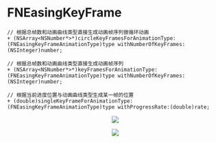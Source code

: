 # FNEasingKeyFrame

    // 根据总帧数和动画曲线类型直接生成动画帧序列做循环动画
    + (NSArray<NSNumber*>*)circleKeyFramesForAnimationType:(FNEasingKeyFrameAnimationType)type withNumberOfKeyFrames:(NSInteger)number;

    // 根据总帧数和动画曲线类型直接生成动画帧序列
    + (NSArray<NSNumber*>*)keyFramesForAnimationType:(FNEasingKeyFrameAnimationType)type withNumberOfKeyFrames:(NSInteger)number;
    
    // 根据当前进度位置与动画曲线类型生成某一帧的位置
    + (double)singleKeyFrameForAnimationType:(FNEasingKeyFrameAnimationType)type withProgressRate:(double)rate;

<p align="center">
  <img src="https://user-images.githubusercontent.com/14304699/29125436-467fe75c-7d4e-11e7-8da1-9869d27b5625.jpg">
</p>

<p align="center">
  <img src="https://user-images.githubusercontent.com/14304699/29126410-e24ae950-7d50-11e7-8559-31a79cdd6978.jpg">
</p>
